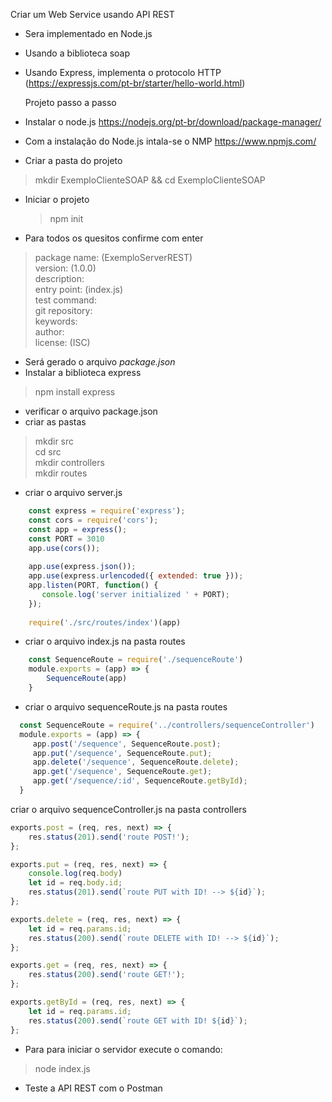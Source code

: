 Criar um Web Service usando API REST

* Sera implementado en Node.js
* Usando a biblioteca soap
* Usando Express, implementa o protocolo HTTP (https://expressjs.com/pt-br/starter/hello-world.html)

  Projeto passo a passo
* Instalar o node.js https://nodejs.org/pt-br/download/package-manager/
* Com a instalação do Node.js intala-se o NMP https://www.npmjs.com/
* Criar a pasta do projeto
    
>mkdir ExemploClienteSOAP && cd ExemploClienteSOAP
* Iniciar o projeto
  >npm init <br>

* Para todos os quesitos confirme com enter
> package name: (ExemploServerREST) <br>
  version: (1.0.0) <br>
  description:<br>
  entry point: (index.js)<br>
  test command: <br>
  git repository: <br>
  keywords: <br>
  author: <br>
  license: (ISC) <br>

* Será gerado o arquivo _package.json_ 
* Instalar a biblioteca express
>npm install express
* verificar o arquivo package.json
* criar as pastas
>mkdir src <br> cd src <br> mkdir controllers <br> mkdir routes
  
* criar o arquivo server.js
```javascript
    const express = require('express');
    const cors = require('cors');
    const app = express();
    const PORT = 3010
    app.use(cors());
  
    app.use(express.json());
    app.use(express.urlencoded({ extended: true }));
    app.listen(PORT, function() {
       console.log('server initialized ' + PORT);
    });
  
    require('./src/routes/index')(app)
 ```

* criar o arquivo index.js na pasta routes
```javascript
    const SequenceRoute = require('./sequenceRoute')
    module.exports = (app) => {
        SequenceRoute(app)
    }
 ```
* criar o arquivo sequenceRoute.js na pasta routes
```javascript
  const SequenceRoute = require('../controllers/sequenceController')
  module.exports = (app) => {
     app.post('/sequence', SequenceRoute.post);
     app.put('/sequence', SequenceRoute.put);
     app.delete('/sequence', SequenceRoute.delete);
     app.get('/sequence', SequenceRoute.get);
     app.get('/sequence/:id', SequenceRoute.getById);
  }
```

criar o arquivo sequenceController.js na pasta controllers
```javascript
exports.post = (req, res, next) => {
    res.status(201).send('route POST!');
};

exports.put = (req, res, next) => {
    console.log(req.body)
    let id = req.body.id;
    res.status(201).send(`route PUT with ID! --> ${id}`);
};

exports.delete = (req, res, next) => {
    let id = req.params.id;
    res.status(200).send(`route DELETE with ID! --> ${id}`);
};

exports.get = (req, res, next) => {
    res.status(200).send('route GET!');
};

exports.getById = (req, res, next) => {
    let id = req.params.id;
    res.status(200).send(`route GET with ID! ${id}`);
};
```

* Para para iniciar o servidor execute o comando:
> node index.js

* Teste a API REST com o Postman
